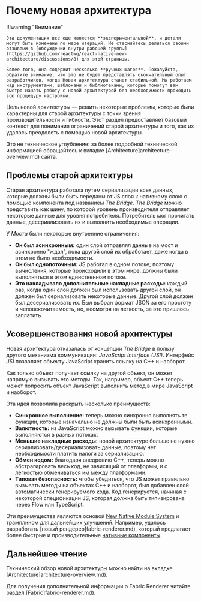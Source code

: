 # Почему новая архитектура

!!!warning "Внимание"

    Эта документация все еще является **экспериментальной**, и детали могут быть изменены по мере итераций. Не стесняйтесь делиться своими отзывами в [обсуждении внутри рабочей группы](https://github.com/reactwg/react-native-new-architecture/discussions/8) для этой страницы.

    Более того, она содержит несколько **ручных шагов**. Пожалуйста, обратите внимание, что это не будет представлять окончательный опыт разработчиков, когда Новая архитектура станет стабильной. Мы работаем над инструментами, шаблонами и библиотеками, которые помогут вам быстро начать работу с новой архитектурой без необходимости проходить всю процедуру настройки.

Цель новой архитектуры — решить некоторые проблемы, которые были характерны для старой архитектуры с точки зрения производительности и гибкости. Этот раздел предоставляет базовый контекст для понимания ограничений старой архитектуры и того, как их удалось преодолеть с помощью новой архитектуры.

Это не техническое углубление: за более подробной технической информацией обращайтесь к вкладке [Architecture]architecture-overview.md) сайта.

## Проблемы старой архитектуры

Старая архитектура работала путем сериализации всех данных, которые должны были быть переданы от JS слоя к нативному слою с помощью компонента под названием _The Bridge_. _The Bridge_ можно представить как шину, по которой уровень производителя отправляет некоторые данные для уровня потребителя. Потребитель мог прочитать данные, десериализовать их и выполнить необходимые операции.

У _Моста_ были некоторые внутренние ограничения:

-   **Он был асинхронным:** один слой отправлял данные на мост и асинхронно "ждал", пока другой слой их обработает, даже когда в этом не было необходимости.
-   **Он был однопоточным:** JS работал в одном потоке; поэтому вычисления, которые происходили в этом мире, должны были выполняться в этом единственном потоке.
-   **Это накладывало дополнительные накладные расходы:** каждый раз, когда один слой должен был использовать другой слой, он должен был сериализовать некоторые данные. Другой слой должен был десериализовать их. Был выбран формат JSON за его простоту и человекочитаемость, но, несмотря на легкость, за это пришлось заплатить.

## Усовершенствования новой архитектуры

Новая архитектура отказалась от концепции _The Bridge_ в пользу другого механизма коммуникации: _JavaScript Interface (JSI)_. Интерфейс _JSI_ позволяет объекту JavaScript хранить ссылку на C++ и наоборот.

Как только объект получает ссылку на другой объект, он может напрямую вызывать его методы. Так, например, объект C++ теперь может попросить объект JavaScript выполнить метод в мире JavaScript и наоборот.

Эта идея позволила раскрыть несколько преимуществ:

-   **Синхронное выполнение:** теперь можно синхронно выполнять те функции, которые изначально не должны были быть асинхронными.
-   **Валютность:** из JavaScript можно вызывать функции, которые выполняются в разных потоках.
-   **Меньшие накладные расходы:** новой архитектуре больше не нужно сериализовать/десериализовать данные, поэтому нет необходимости платить налоги за сериализацию.
-   **Обмен кодом:** благодаря внедрению C++, теперь можно абстрагировать весь код, не зависящий от платформы, и с легкостью обмениваться им между платформами.
-   **Типовая безопасность:** чтобы убедиться, что JS может правильно вызывать методы на объектах C++ и наоборот, был добавлен слой автоматически генерируемого кода. Код генерируется, начиная с некоторой спецификации JS, которая должна быть типизирована через Flow или TypeScript.

Эти преимущества являются основой [New Native Module System](the-new-architecture-pillars-turbomodules.md) и трамплином для дальнейших улучшений. Например, удалось разработать [новый рендерер]fabric-renderer.md), который предлагает более быстрые и производительные [нативные компоненты](the-new-architecture-pillars-fabric-components.md).

## Дальнейшее чтение

Технический обзор новой архитектуры можно найти на вкладке [Architecture]architecture-overview.md).

Для получения дополнительной информации о Fabric Renderer читайте раздел [Fabric]fabric-renderer.md).
